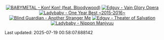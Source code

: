 <!-- lastfm -->
<p align="center"><a href="https://www.last.fm/music/BABYMETAL/Kon!+Kon!+(feat.+Bloodywood)"><img src="https://lastfm.freetls.fastly.net/i/u/64s/00cfadf84368f9d6d6d406fdcce9eccb.png" title="BABYMETAL - Kon! Kon! (feat. Bloodywood)"></a> <a href="https://www.last.fm/music/Edguy/Vain+Glory+Opera"><img src="https://lastfm.freetls.fastly.net/i/u/64s/64c5b356ffe28f677ee1ed81d6edde55.jpg" title="Edguy - Vain Glory Opera"></a> <a href="https://www.last.fm/music/Ladybaby/One+Year+Best+~2015-2016~"><img src="https://lastfm.freetls.fastly.net/i/u/64s/422fce3b5769d1e36bd25b55074912ce.jpg" title="Ladybaby - One Year Best ~2015-2016~"></a> <a href="https://www.last.fm/music/Blind+Guardian/Another+Stranger+Me"><img src="https://lastfm.freetls.fastly.net/i/u/64s/12824725076c3109ba06c413ce15885c.jpg" title="Blind Guardian - Another Stranger Me"></a> <a href="https://www.last.fm/music/Edguy/Theater+of+Salvation"><img src="https://lastfm.freetls.fastly.net/i/u/64s/013de9bead4e939c1a9d8350dd943205.jpg" title="Edguy - Theater of Salvation"></a> <a href="https://www.last.fm/music/Ladybaby/Nippon+Manjyuu"><img src="https://lastfm.freetls.fastly.net/i/u/64s/add1b625641404129df26209e19bd621.jpg" title="Ladybaby - Nippon Manjyuu"></a> </p>

<!--START_SECTION:last-updated-->
Last updated: 2025-07-19 00:58:07.688142
<!--END_SECTION:last-updated-->